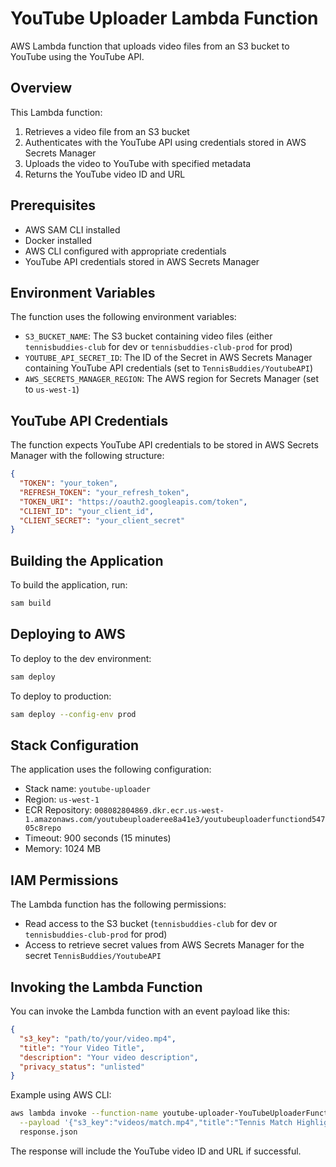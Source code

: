 # YouTube Uploader Lambda Function

AWS Lambda function that uploads video files from an S3 bucket to YouTube using the YouTube API.

## Overview

This Lambda function:
1. Retrieves a video file from an S3 bucket
2. Authenticates with the YouTube API using credentials stored in AWS Secrets Manager
3. Uploads the video to YouTube with specified metadata
4. Returns the YouTube video ID and URL

## Prerequisites

- AWS SAM CLI installed
- Docker installed
- AWS CLI configured with appropriate credentials
- YouTube API credentials stored in AWS Secrets Manager

## Environment Variables

The function uses the following environment variables:
- `S3_BUCKET_NAME`: The S3 bucket containing video files (either `tennisbuddies-club` for dev or `tennisbuddies-club-prod` for prod)
- `YOUTUBE_API_SECRET_ID`: The ID of the Secret in AWS Secrets Manager containing YouTube API credentials (set to `TennisBuddies/YoutubeAPI`)
- `AWS_SECRETS_MANAGER_REGION`: The AWS region for Secrets Manager (set to `us-west-1`)

## YouTube API Credentials

The function expects YouTube API credentials to be stored in AWS Secrets Manager with the following structure:
```json
{
  "TOKEN": "your_token",
  "REFRESH_TOKEN": "your_refresh_token",
  "TOKEN_URI": "https://oauth2.googleapis.com/token",
  "CLIENT_ID": "your_client_id",
  "CLIENT_SECRET": "your_client_secret"
}
```

## Building the Application

To build the application, run:

```bash
sam build
```

## Deploying to AWS

To deploy to the dev environment:

```bash
sam deploy
```

To deploy to production:

```bash
sam deploy --config-env prod
```

## Stack Configuration

The application uses the following configuration:
- Stack name: `youtube-uploader`
- Region: `us-west-1`
- ECR Repository: `008082804869.dkr.ecr.us-west-1.amazonaws.com/youtubeuploaderee8a41e3/youtubeuploaderfunctiond54705c8repo`
- Timeout: 900 seconds (15 minutes)
- Memory: 1024 MB

## IAM Permissions

The Lambda function has the following permissions:
- Read access to the S3 bucket (`tennisbuddies-club` for dev or `tennisbuddies-club-prod` for prod)
- Access to retrieve secret values from AWS Secrets Manager for the secret `TennisBuddies/YoutubeAPI`

## Invoking the Lambda Function

You can invoke the Lambda function with an event payload like this:

```json
{
  "s3_key": "path/to/your/video.mp4",
  "title": "Your Video Title",
  "description": "Your video description",
  "privacy_status": "unlisted"
}
```

Example using AWS CLI:

```bash
aws lambda invoke --function-name youtube-uploader-YouTubeUploaderFunction-XXXXXXXXXXXX \
  --payload '{"s3_key":"videos/match.mp4","title":"Tennis Match Highlights","description":"Exciting tennis match","privacy_status":"unlisted"}' \
  response.json
```

The response will include the YouTube video ID and URL if successful.

